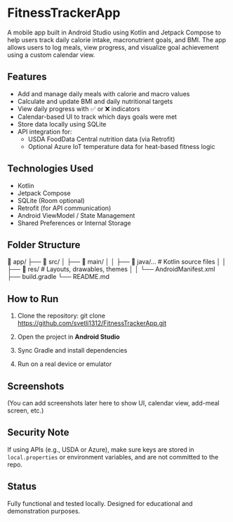 # FitnessTrackerApp

A mobile app built in Android Studio using Kotlin and Jetpack Compose to help users track daily calorie intake, macronutrient goals, and BMI. The app allows users to log meals, view progress, and visualize goal achievement using a custom calendar view.

## Features

- Add and manage daily meals with calorie and macro values
- Calculate and update BMI and daily nutritional targets
- View daily progress with ✅ or ❌ indicators
- Calendar-based UI to track which days goals were met
- Store data locally using SQLite
- API integration for:
  - USDA FoodData Central nutrition data (via Retrofit)
  - Optional Azure IoT temperature data for heat-based fitness logic

## Technologies Used

- Kotlin
- Jetpack Compose
- SQLite (Room optional)
- Retrofit (for API communication)
- Android ViewModel / State Management
- Shared Preferences or Internal Storage

## Folder Structure
📁 app/
├── 📁 src/
│   ├── 📁 main/
│   │   ├── 📁 java/…          # Kotlin source files
│   │   ├── 📁 res/              # Layouts, drawables, themes
│   │   └── AndroidManifest.xml
├── build.gradle
└── README.md
## How to Run

1. Clone the repository:
   git clone https://github.com/svetli1312/FitnessTrackerApp.git
2. Open the project in **Android Studio**

3. Sync Gradle and install dependencies

4. Run on a real device or emulator

## Screenshots

(You can add screenshots later here to show UI, calendar view, add-meal screen, etc.)

## Security Note

If using APIs (e.g., USDA or Azure), make sure keys are stored in `local.properties` or environment variables, and are not committed to the repo.

## Status

Fully functional and tested locally. Designed for educational and demonstration purposes.
